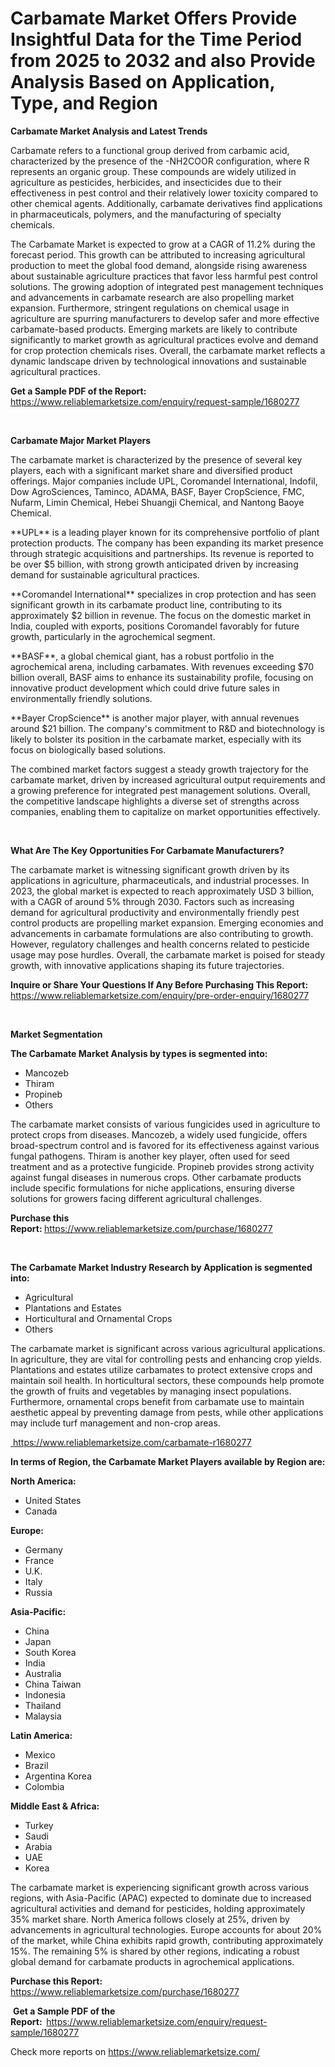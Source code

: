 <p><h1>Carbamate Market Offers Provide Insightful Data for the Time Period from 2025 to 2032 and also Provide Analysis Based on Application, Type, and Region</h1></p><p><strong>Carbamate Market Analysis and Latest Trends</strong></p>
<p><p>Carbamate refers to a functional group derived from carbamic acid, characterized by the presence of the -NH2COOR configuration, where R represents an organic group. These compounds are widely utilized in agriculture as pesticides, herbicides, and insecticides due to their effectiveness in pest control and their relatively lower toxicity compared to other chemical agents. Additionally, carbamate derivatives find applications in pharmaceuticals, polymers, and the manufacturing of specialty chemicals.</p><p>The Carbamate Market is expected to grow at a CAGR of 11.2% during the forecast period. This growth can be attributed to increasing agricultural production to meet the global food demand, alongside rising awareness about sustainable agriculture practices that favor less harmful pest control solutions. The growing adoption of integrated pest management techniques and advancements in carbamate research are also propelling market expansion. Furthermore, stringent regulations on chemical usage in agriculture are spurring manufacturers to develop safer and more effective carbamate-based products. Emerging markets are likely to contribute significantly to market growth as agricultural practices evolve and demand for crop protection chemicals rises. Overall, the carbamate market reflects a dynamic landscape driven by technological innovations and sustainable agricultural practices.</p></p>
<p><strong>Get a Sample PDF of the Report:&nbsp;</strong> <a href="https://www.reliablemarketsize.com/enquiry/request-sample/1680277?utm_campaign=3367&utm_medium=2&utm_source=Github&utm_content=ia&utm_term=02042025&utm_id=carbamate">https://www.reliablemarketsize.com/enquiry/request-sample/1680277</a></p>
<p>&nbsp;</p>
<p><strong>Carbamate Major Market Players</strong></p>
<p><p>The carbamate market is characterized by the presence of several key players, each with a significant market share and diversified product offerings. Major companies include UPL, Coromandel International, Indofil, Dow AgroSciences, Taminco, ADAMA, BASF, Bayer CropScience, FMC, Nufarm, Limin Chemical, Hebei Shuangji Chemical, and Nantong Baoye Chemical.</p><p>**UPL** is a leading player known for its comprehensive portfolio of plant protection products. The company has been expanding its market presence through strategic acquisitions and partnerships. Its revenue is reported to be over $5 billion, with strong growth anticipated driven by increasing demand for sustainable agricultural practices.</p><p>**Coromandel International** specializes in crop protection and has seen significant growth in its carbamate product line, contributing to its approximately $2 billion in revenue. The focus on the domestic market in India, coupled with exports, positions Coromandel favorably for future growth, particularly in the agrochemical segment.</p><p>**BASF**, a global chemical giant, has a robust portfolio in the agrochemical arena, including carbamates. With revenues exceeding $70 billion overall, BASF aims to enhance its sustainability profile, focusing on innovative product development which could drive future sales in environmentally friendly solutions.</p><p>**Bayer CropScience** is another major player, with annual revenues around $21 billion. The company's commitment to R&D and biotechnology is likely to bolster its position in the carbamate market, especially with its focus on biologically based solutions.</p><p>The combined market factors suggest a steady growth trajectory for the carbamate market, driven by increased agricultural output requirements and a growing preference for integrated pest management solutions. Overall, the competitive landscape highlights a diverse set of strengths across companies, enabling them to capitalize on market opportunities effectively.</p></p>
<p>&nbsp;</p>
<p><strong>What Are The Key Opportunities For Carbamate Manufacturers?</strong></p>
<p><p>The carbamate market is witnessing significant growth driven by its applications in agriculture, pharmaceuticals, and industrial processes. In 2023, the global market is expected to reach approximately USD 3 billion, with a CAGR of around 5% through 2030. Factors such as increasing demand for agricultural productivity and environmentally friendly pest control products are propelling market expansion. Emerging economies and advancements in carbamate formulations are also contributing to growth. However, regulatory challenges and health concerns related to pesticide usage may pose hurdles. Overall, the carbamate market is poised for steady growth, with innovative applications shaping its future trajectories.</p></p>
<p><strong>Inquire or Share Your Questions If Any Before Purchasing This Report:</strong> <a href="https://www.reliablemarketsize.com/enquiry/pre-order-enquiry/1680277?utm_campaign=3367&utm_medium=2&utm_source=Github&utm_content=ia&utm_term=02042025&utm_id=carbamate">https://www.reliablemarketsize.com/enquiry/pre-order-enquiry/1680277</a></p>
<p>&nbsp;</p>
<p><strong>Market Segmentation</strong></p>
<p><strong>The Carbamate Market Analysis by types is segmented into:</strong></p>
<p><ul><li>Mancozeb</li><li>Thiram</li><li>Propineb</li><li>Others</li></ul></p>
<p><p>The carbamate market consists of various fungicides used in agriculture to protect crops from diseases. Mancozeb, a widely used fungicide, offers broad-spectrum control and is favored for its effectiveness against various fungal pathogens. Thiram is another key player, often used for seed treatment and as a protective fungicide. Propineb provides strong activity against fungal diseases in numerous crops. Other carbamate products include specific formulations for niche applications, ensuring diverse solutions for growers facing different agricultural challenges.</p></p>
<p><strong>Purchase this Report:&nbsp;</strong><a href="https://www.reliablemarketsize.com/purchase/1680277?utm_campaign=3367&utm_medium=2&utm_source=Github&utm_content=ia&utm_term=02042025&utm_id=carbamate">https://www.reliablemarketsize.com/purchase/1680277</a></p>
<p>&nbsp;</p>
<p><strong>The Carbamate Market Industry Research by Application is segmented into:</strong></p>
<p><ul><li>Agricultural</li><li>Plantations and Estates</li><li>Horticultural and Ornamental Crops</li><li>Others</li></ul></p>
<p><p>The carbamate market is significant across various agricultural applications. In agriculture, they are vital for controlling pests and enhancing crop yields. Plantations and estates utilize carbamates to protect extensive crops and maintain soil health. In horticultural sectors, these compounds help promote the growth of fruits and vegetables by managing insect populations. Furthermore, ornamental crops benefit from carbamate use to maintain aesthetic appeal by preventing damage from pests, while other applications may include turf management and non-crop areas.</p></p>
<p><a href="https://www.reliablemarketsize.com/carbamate-r1680277?utm_campaign=3367&utm_medium=2&utm_source=Github&utm_content=ia&utm_term=02042025&utm_id=carbamate">&nbsp;https://www.reliablemarketsize.com/carbamate-r1680277</a></p>
<p><strong>In terms of Region, the Carbamate Market Players available by Region are:</strong></p>
<p>
    <p> <strong> North America: </strong>
        <ul>
            <li>United States</li>
            <li>Canada</li>
        </ul>
        </p> 
    <p> <strong> Europe: </strong>
        <ul>
            <li>Germany</li>
            <li>France</li>
            <li>U.K.</li>
            <li>Italy</li>
            <li>Russia</li>
        </ul>
        </p> 
    <p> <strong> Asia-Pacific: </strong>
        <ul>
            <li>China</li>
            <li>Japan</li>
            <li>South Korea</li>
            <li>India</li>
            <li>Australia</li>
            <li>China Taiwan</li>
            <li>Indonesia</li>
            <li>Thailand</li>
            <li>Malaysia</li>
        </ul>
        </p> 
    <p> <strong> Latin America: </strong>
        <ul>
            <li>Mexico</li>
            <li>Brazil</li>
            <li>Argentina Korea</li>
            <li>Colombia</li>
        </ul>
        </p> 
    <p> <strong> Middle East & Africa: </strong>
        <ul>
            <li>Turkey</li>
            <li>Saudi</li>
            <li>Arabia</li>
            <li>UAE</li>
            <li>Korea</li>
        </ul>
    </p>
    </p>
<p><p>The carbamate market is experiencing significant growth across various regions, with Asia-Pacific (APAC) expected to dominate due to increased agricultural activities and demand for pesticides, holding approximately 35% market share. North America follows closely at 25%, driven by advancements in agricultural technologies. Europe accounts for about 20% of the market, while China exhibits rapid growth, contributing approximately 15%. The remaining 5% is shared by other regions, indicating a robust global demand for carbamate products in agrochemical applications.</p></p>
<p><strong>Purchase this Report: </strong><a href="https://www.reliablemarketsize.com/purchase/1680277?utm_campaign=3367&utm_medium=2&utm_source=Github&utm_content=ia&utm_term=02042025&utm_id=carbamate">https://www.reliablemarketsize.com/purchase/1680277</a></p>
<p>&nbsp;<strong>Get a Sample PDF of the Report:&nbsp;&nbsp;</strong><a href="https://www.reliablemarketsize.com/enquiry/request-sample/1680277?utm_campaign=3367&utm_medium=2&utm_source=Github&utm_content=ia&utm_term=02042025&utm_id=carbamate">https://www.reliablemarketsize.com/enquiry/request-sample/1680277</a></p>
<p><strong></strong></p>
<p>Check more reports on <a href="https://www.reliablemarketsize.com/?utm_campaign=3367&utm_medium=2&utm_source=Github&utm_content=ia&utm_term=02042025&utm_id=carbamate">https://www.reliablemarketsize.com/</a></p>